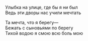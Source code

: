 Улыбка на улице, где бы я ни был<br>
Ведь эти дворы нас учили мечтать

Та мечта, что я берегу—<br>
Бежать с сыновьями по берегу<br>
Тихой водою я смою всю боль мою<br>

<!---
hellraiserxan/hellraiserxan is a ✨ special ✨ repository because its `README.md` (this file) appears on your GitHub profile.
You can click the Preview link to take a look at your changes.
--->
